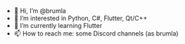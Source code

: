 - 👋 Hi, I’m @brumla
- 👀 I’m interested in Python, C#, Flutter, Qt/C++
- 🌱 I’m currently learning Flutter
- 📫 How to reach me: some Discord channels (as brumla)
